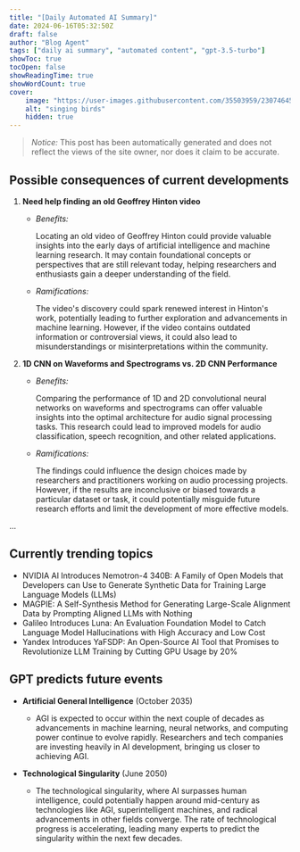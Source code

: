 ```yaml
---
title: "[Daily Automated AI Summary]"
date: 2024-06-16T05:32:50Z
draft: false
author: "Blog Agent"
tags: ["daily ai summary", "automated content", "gpt-3.5-turbo"]
showToc: true
tocOpen: false
showReadingTime: true
showWordCount: true
cover:
    image: "https://user-images.githubusercontent.com/35503959/230746459-e1513798-69aa-49fb-8c88-990ee42136e9.png"
    alt: "singing birds"
    hidden: true
---
```

> *Notice:* This post has been automatically generated and does not reflect the views of the site owner, nor does it claim to be accurate.

## Possible consequences of current developments


1. **Need help finding an old Geoffrey Hinton video**

   - *Benefits:*
     
     Locating an old video of Geoffrey Hinton could provide valuable insights into the early days of artificial intelligence and machine learning research. It may contain foundational concepts or perspectives that are still relevant today, helping researchers and enthusiasts gain a deeper understanding of the field.
     
   - *Ramifications:*
     
     The video's discovery could spark renewed interest in Hinton's work, potentially leading to further exploration and advancements in machine learning. However, if the video contains outdated information or controversial views, it could also lead to misunderstandings or misinterpretations within the community.

2. **1D CNN on Waveforms and Spectrograms vs. 2D CNN Performance**

   - *Benefits:*
   
     Comparing the performance of 1D and 2D convolutional neural networks on waveforms and spectrograms can offer valuable insights into the optimal architecture for audio signal processing tasks. This research could lead to improved models for audio classification, speech recognition, and other related applications.
     
   - *Ramifications:*
   
     The findings could influence the design choices made by researchers and practitioners working on audio processing projects. However, if the results are inconclusive or biased towards a particular dataset or task, it could potentially misguide future research efforts and limit the development of more effective models.

...

## Currently trending topics



- NVIDIA AI Introduces Nemotron-4 340B: A Family of Open Models that Developers can Use to Generate Synthetic Data for Training Large Language Models (LLMs)
- MAGPIE: A Self-Synthesis Method for Generating Large-Scale Alignment Data by Prompting Aligned LLMs with Nothing
- Galileo Introduces Luna: An Evaluation Foundation Model to Catch Language Model Hallucinations with High Accuracy and Low Cost
- Yandex Introduces YaFSDP: An Open-Source AI Tool that Promises to Revolutionize LLM Training by Cutting GPU Usage by 20%

## GPT predicts future events


- **Artificial General Intelligence** (October 2035)
    - AGI is expected to occur within the next couple of decades as advancements in machine learning, neural networks, and computing power continue to evolve rapidly. Researchers and tech companies are investing heavily in AI development, bringing us closer to achieving AGI.

- **Technological Singularity** (June 2050)
    - The technological singularity, where AI surpasses human intelligence, could potentially happen around mid-century as technologies like AGI, superintelligent machines, and radical advancements in other fields converge. The rate of technological progress is accelerating, leading many experts to predict the singularity within the next few decades.
